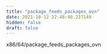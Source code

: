 ```yaml
---
title: "package_feeds_packages_ovn"
date: 2021-10-12 22:48:40.227149
hidden: false
draft: false
---
```


x86/64/package_feeds_packages_ovn

